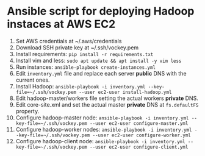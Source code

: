 # Ansible script for deploying Hadoop instaces at AWS EC2

1. Set AWS credentials at ~/.aws/credentials
2. Download SSH private key at ~/.ssh/vockey.pem
3. Install requirements: `pip install -r requirements.txt`
4. Install vim and less: `sudo apt update && apt install -y vim less`
5. Run instances: `ansible-playbook create-instances.yml`
5. Edit `inventory.yml` file and replace each server **public** DNS with the current ones.
6. Install Hadoop: `ansible-playbook -i inventory.yml --key-file=~/.ssh/vockey.pem --user ec2-user install-hadoop.yml`
7. Edit hadoop-master/workers file setting the actual workers **private** DNS.
8. Edit core-site.xml and set the actual master **private** DNS at `fs.defaultFS` property.
9. Configure hadoop-master node: `ansible-playbook -i inventory.yml --key-file=~/.ssh/vockey.pem --user ec2-user configure-master.yml`
10. Configure hadoop-worker nodes: `ansible-playbook -i inventory.yml --key-file=~/.ssh/vockey.pem --user ec2-user configure-worker.yml`
11. Configure hadoop-client node: `ansible-playbook -i inventory.yml --key-file=~/.ssh/vockey.pem --user ec2-user configure-client.yml`